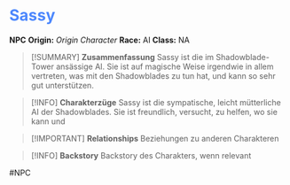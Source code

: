 # <font color = 4d88fd>Sassy</font>

**NPC**
**Origin:** *Origin Character* 
**Race:** AI
**Class:** NA

>[!SUMMARY] **Zusammenfassung**
>Sassy ist die im Shadowblade-Tower ansässige AI. Sie ist auf magische Weise irgendwie in allem vertreten, was mit den Shadowblades zu tun hat, und kann so sehr gut unterstützen. 

>[!INFO] **Charakterzüge**
>Sassy ist die sympatische, leicht mütterliche AI der Shadowblades. Sie ist freundlich, versucht, zu helfen, wo sie kann und 

>[!IMPORTANT] **Relationships**
>Beziehungen zu anderen Charakteren

>[!INFO] **Backstory**
>Backstory des Charakters, wenn relevant

#NPC